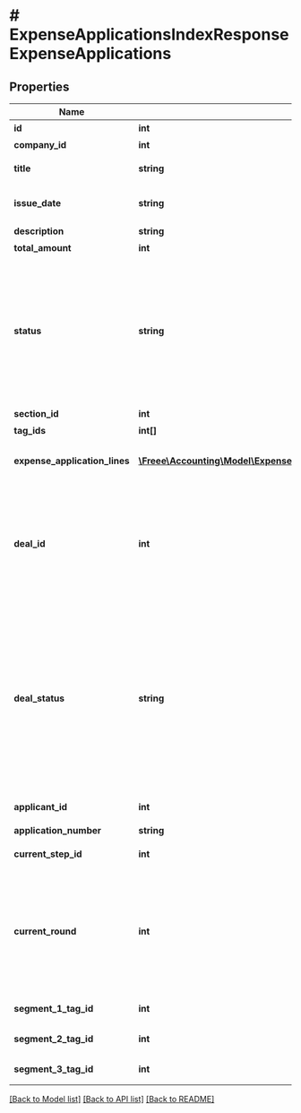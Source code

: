 # # ExpenseApplicationsIndexResponseExpenseApplications

## Properties

Name | Type | Description | Notes
------------ | ------------- | ------------- | -------------
**id** | **int** | 経費申請ID |
**company_id** | **int** | 事業所ID |
**title** | **string** | 申請タイトル |
**issue_date** | **string** | 申請日 (yyyy-mm-dd) |
**description** | **string** | 備考 | [optional]
**total_amount** | **int** | 合計金額 | [optional]
**status** | **string** | 申請ステータス(draft:下書き, in_progress:申請中, approved:承認済, rejected:却下, feedback:差戻し) |
**section_id** | **int** | 部門ID | [optional]
**tag_ids** | **int[]** | メモタグID | [optional]
**expense_application_lines** | [**\Freee\Accounting\Model\ExpenseApplicationsIndexResponseExpenseApplicationLines[]**](ExpenseApplicationsIndexResponseExpenseApplicationLines.md) | 経費申請の項目行一覧（配列） |
**deal_id** | **int** | 取引ID (申請ステータス:statusがapprovedで、取引が存在する時のみdeal_idが表示されます) |
**deal_status** | **string** | 取引ステータス (申請ステータス:statusがapprovedで、取引が存在する時のみdeal_statusが表示されます settled:精算済み, unsettled:清算待ち) |
**applicant_id** | **int** | 申請者のユーザーID |
**application_number** | **string** | 申請No. |
**current_step_id** | **int** | 現在承認ステップID | [optional]
**current_round** | **int** | 現在のround。差し戻し等により申請がstepの最初からやり直しになるとroundの値が増えます。 | [optional]
**segment_1_tag_id** | **int** | セグメント１ID | [optional]
**segment_2_tag_id** | **int** | セグメント２ID | [optional]
**segment_3_tag_id** | **int** | セグメント３ID | [optional]

[[Back to Model list]](../../README.md#models) [[Back to API list]](../../README.md#endpoints) [[Back to README]](../../README.md)
